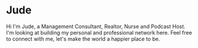 # Jude
Hi I'm Jude, a Management Consultant, Realtor, Nurse and Podcast Host. I'm looking at building my personal and professional network here. Feel free to connect with me, let's make the world a happier place to be.
